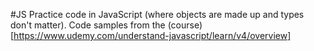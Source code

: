 #JS
Practice code in JavaScript (where objects are made up and types don't matter). Code samples from the (course)[https://www.udemy.com/understand-javascript/learn/v4/overview]
